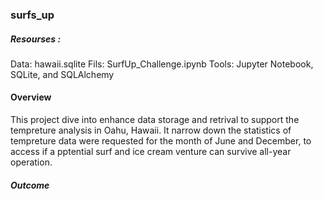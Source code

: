 ### surfs_up

##### Resourses : 
Data: hawaii.sqlite
Fils: SurfUp_Challenge.ipynb
Tools: Jupyter Notebook, SQLite, and SQLAlchemy

#### Overview 

This project dive into enhance data storage and retrival to support the tempreture analysis in Oahu, Hawaii. It narrow down the statistics of tempreture data were requested for the month of June and December, to access if a pptential surf and ice cream venture can survive all-year operation.

##### Outcome 


